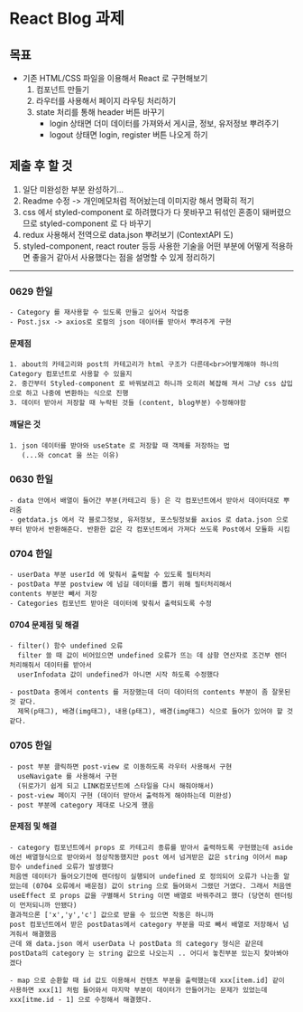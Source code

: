 # React Blog 과제

## 목표

- 기존 HTML/CSS 파일을 이용해서 React 로 구현해보기
  1. 컴포넌트 만들기
  2. 라우터를 사용해서 페이지 라우팅 처리하기
  3. state 처리를 통해 header 버튼 바꾸기
     - login 상태면 더미 데이터를 가져와서 게시글, 정보, 유저정보 뿌려주기
     - logout 상태면 login, register 버튼 나오게 하기

## 제출 후 할 것

1. 일단 미완성한 부분 완성하기...
2. Readme 수정 -> 개인메모처럼 적어놨는데 이미지랑 해서 명확히 적기
3. css 에서 styled-component 로 하려했다가 다 못바꾸고 뒤섞인 혼종이 돼버렸으므로 styled-component 로 다 바꾸기
4. redux 사용해서 전역으로 data.json 뿌려보기 (ContextAPI 도)
5. styled-component, react router 등등 사용한 기술을 어떤 부분에 어떻게 적용하면 좋을거 같아서 사용했다는 점을 설명할 수 있게 정리하기

<hr>

### 0629 한일

    - Category 를 재사용할 수 있도록 만들고 싶어서 작업중
    - Post.jsx -> axios로 로컬의 json 데이터를 받아서 뿌려주게 구현

#### 문제점

    1. about의 카테고리와 post의 카테고리가 html 구조가 다른데<br>어떻게해야 하나의 Category 컴포넌트로 사용할 수 있을지
    2. 중간부터 Styled-component 로 바꿔보려고 하니까 오히려 복잡해 져서 그냥 css 삽입으로 하고 나중에 변환하는 식으로 진행
    3. 데이터 받아서 저장할 때 누락된 것들 (content, blog부분) 수정해야함

#### 깨달은 것

    1. json 데이터를 받아와 useState 로 저장할 때 객체를 저장하는 법
       (...와 concat 을 쓰는 이유)

### 0630 한일

    - data 안에서 배열이 들어간 부분(카테고리 등) 은 각 컴포넌트에서 받아서 데이터대로 뿌려줌
    - getdata.js 에서 각 블로그정보, 유저정보, 포스팅정보를 axios 로 data.json 으로부터 받아서 반환해준다. 반환한 값은 각 컴포넌트에서 가져다 쓰도록 Post에서 모듈화 시킴

### 0704 한일

    - userData 부분 userId 에 맞춰서 출력할 수 있도록 필터처리
    - postData 부분 postview 에 넘길 데이터를 뽑기 위해 필터처리해서
    contents 부분만 빼서 저장
    - Categories 컴포넌트 받아온 데이터에 맞춰서 출력되도록 수정

#### 0704 문제점 및 해결

    - filter() 함수 undefined 오류
      filter 쓸 때 값이 비어있으면 undefined 오류가 뜨는 데 삼항 연산자로 조건부 렌더 처리해줘서 데이터를 받아서
      userInfodata 값이 undefined가 아니면 시작 하도록 수정했다

    - postData 중에서 contents 를 저장했는데 더미 데이터의 contents 부분이 좀 잘못된 것 같다.
      제목(p태그), 배경(img태그), 내용(p태그), 배경(img태그) 식으로 들어가 있어야 할 것 같다.

### 0705 한일

    - post 부분 클릭하면 post-view 로 이동하도록 라우터 사용해서 구현
      useNavigate 를 사용해서 구현
      (뒤로가기 쉽게 되고 LINK컴포넌트에 스타일을 다시 해줘야해서)
    - post-view 페이지 구현 (데이터 받아서 출력하게 해야하는데 미완성)
    - post 부분에 category 제대로 나오게 했음

#### 문제점 및 해결

    - category 컴포넌트에서 props 로 카테고리 종류를 받아서 출력하도록 구현했는데 aside 에선 배열형식으로 받아와서 정상작동했지만 post 에서 넘겨받은 값은 string 이어서 map 함수 undefined 오류가 발생했다
    처음엔 데이터가 들어오기전에 렌더링이 실행되어 undefined 로 정의되어 오류가 나는줄 알았는데 (0704 오류에서 배운점) 값이 string 으로 들어와서 그랬던 거였다. 그래서 처음엔 useEffect 로 props 값을 구별해서 String 이면 배열로 바꿔주려고 했다 (당연히 렌더링이 먼저되니까 안됐다)
    결과적으론 ['x','y','c'] 값으로 받을 수 있으면 작동은 하니까
    post 컴포넌트에서 받은 postDatas에서 category 부분을 따로 빼서 배열로 저장해서 넘겨줘서 해결했음
    근데 왜 data.json 에서 userData 나 postData 의 category 형식은 같은데 postData의 category 는 string 값으로 나오는지 .. 어디서 놓친부분 있는지 찾아봐야겠다 

    - map 으로 순환할 때 id 값도 이용해서 컨텐츠 부분을 출력했는데 xxx[item.id] 같이 사용하면 xxx[1] 처럼 들어와서 마지막 부분이 데이터가 안들어가는 문제가 있었는데 xxx[itme.id - 1] 으로 수정해서 해결했다.
